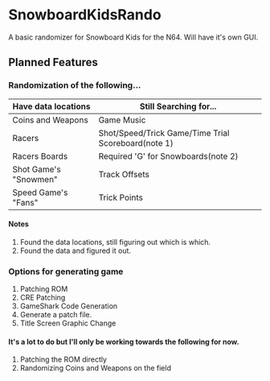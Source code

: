 # SnowboardKidsRando
A basic randomizer for Snowboard Kids for the N64. Will have it's own GUI.


## Planned Features

### Randomization of the following...


Have data locations|Still Searching for...
-------------------|-----------------------------
Coins and Weapons|Game Music
Racers|Shot/Speed/Trick Game/Time Trial Scoreboard(note 1)
Racers Boards|Required 'G' for Snowboards(note 2)
Shot Game's "Snowmen"|Track Offsets
Speed Game's "Fans"|Trick Points

#### Notes
1. Found the data locations, still figuring out which is which.
2. Found the data and figured it out.

### Options for generating game

1. Patching ROM
2. CRE Patching
3. GameShark Code Generation
4. Generate a patch file.
5. Title Screen Graphic Change

#### It's a lot to do but I'll only be working towards the following for now.

1. Patching the ROM directly
2. Randomizing Coins and Weapons on the field
